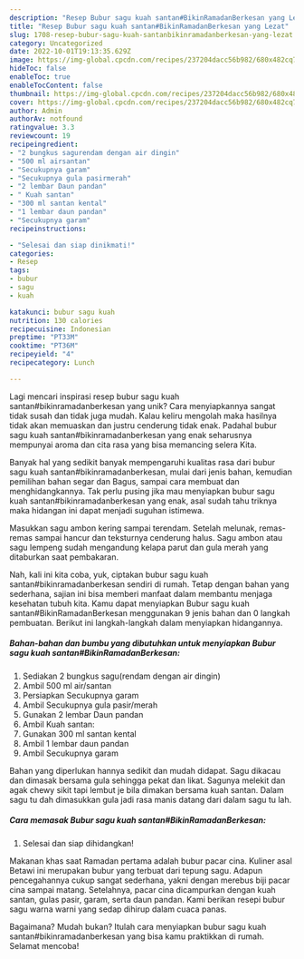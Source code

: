 ```yaml
---
description: "Resep Bubur sagu kuah santan#BikinRamadanBerkesan yang Lezat"
title: "Resep Bubur sagu kuah santan#BikinRamadanBerkesan yang Lezat"
slug: 1708-resep-bubur-sagu-kuah-santanbikinramadanberkesan-yang-lezat
category: Uncategorized
date: 2022-10-01T19:13:35.629Z
image: https://img-global.cpcdn.com/recipes/237204dacc56b982/680x482cq70/bubur-sagu-kuah-santanbikinramadanberkesan-foto-resep-utama.jpg
hideToc: false
enableToc: true
enableTocContent: false
thumbnail: https://img-global.cpcdn.com/recipes/237204dacc56b982/680x482cq70/bubur-sagu-kuah-santanbikinramadanberkesan-foto-resep-utama.jpg
cover: https://img-global.cpcdn.com/recipes/237204dacc56b982/680x482cq70/bubur-sagu-kuah-santanbikinramadanberkesan-foto-resep-utama.jpg
author: Admin
authorAv: notfound
ratingvalue: 3.3
reviewcount: 19
recipeingredient:
- "2 bungkus sagurendam dengan air dingin"
- "500 ml airsantan"
- "Secukupnya garam"
- "Secukupnya gula pasirmerah"
- "2 lembar Daun pandan"
- " Kuah santan"
- "300 ml santan kental"
- "1 lembar daun pandan"
- "Secukupnya garam"
recipeinstructions:

- "Selesai dan siap dinikmati!"
categories:
- Resep
tags:
- bubur
- sagu
- kuah

katakunci: bubur sagu kuah 
nutrition: 130 calories
recipecuisine: Indonesian
preptime: "PT33M"
cooktime: "PT36M"
recipeyield: "4"
recipecategory: Lunch

---
```





Lagi mencari inspirasi resep bubur sagu kuah santan#bikinramadanberkesan yang unik? Cara menyiapkannya sangat tidak susah dan tidak juga mudah. Kalau keliru mengolah maka hasilnya tidak akan memuaskan dan justru cenderung tidak enak. Padahal bubur sagu kuah santan#bikinramadanberkesan yang enak seharusnya mempunyai aroma dan cita rasa yang bisa memancing selera Kita.





Banyak hal yang sedikit banyak mempengaruhi kualitas rasa dari bubur sagu kuah santan#bikinramadanberkesan, mulai dari jenis bahan, kemudian pemilihan bahan segar dan Bagus, sampai cara membuat dan menghidangkannya. Tak perlu pusing jika mau menyiapkan bubur sagu kuah santan#bikinramadanberkesan yang enak,      asal sudah tahu triknya maka hidangan ini dapat menjadi suguhan istimewa.














Masukkan sagu ambon kering sampai terendam. Setelah melunak, remas-remas sampai hancur dan teksturnya cenderung halus. Sagu ambon atau sagu lempeng sudah mengandung kelapa parut dan gula merah yang ditaburkan saat pembakaran.






Nah, kali ini kita coba, yuk, ciptakan bubur sagu kuah santan#bikinramadanberkesan sendiri di rumah. Tetap dengan bahan yang sederhana, sajian ini bisa memberi manfaat dalam membantu menjaga kesehatan tubuh kita. Kamu dapat menyiapkan Bubur sagu kuah santan#BikinRamadanBerkesan menggunakan 9 jenis bahan dan 0 langkah pembuatan. Berikut ini langkah-langkah dalam menyiapkan hidangannya.

<!--inarticleads1-->

##### Bahan-bahan dan bumbu yang dibutuhkan untuk menyiapkan Bubur sagu kuah santan#BikinRamadanBerkesan:

1. Sediakan 2 bungkus sagu(rendam dengan air dingin)
1. Ambil 500 ml air/santan
1. Persiapkan Secukupnya garam
1. Ambil Secukupnya gula pasir/merah
1. Gunakan 2 lembar Daun pandan
1. Ambil  Kuah santan:
1. Gunakan 300 ml santan kental
1. Ambil 1 lembar daun pandan
1. Ambil Secukupnya garam


Bahan yang diperlukan hannya sedikit dan mudah didapat. Sagu dikacau dan dimasak bersama gula sehingga pekat dan likat. Sagunya melekit dan agak chewy sikit tapi lembut je bila dimakan bersama kuah santan. Dalam sagu tu dah dimasukkan gula jadi rasa manis datang dari dalam sagu tu lah. 

<!--inarticleads2-->

##### Cara memasak Bubur sagu kuah santan#BikinRamadanBerkesan:


1. Selesai dan siap dihidangkan!

Makanan khas saat Ramadan pertama adalah bubur pacar cina. Kuliner asal Betawi ini merupakan bubur yang terbuat dari tepung sagu. Adapun pencegahannya cukup sangat sederhana, yakni dengan merebus biji pacar cina sampai matang. Setelahnya, pacar cina dicampurkan dengan kuah santan, gulas pasir, garam, serta daun pandan. Kami berikan resepi bubur sagu warna warni yang sedap dihirup dalam cuaca panas. 

Bagaimana? Mudah bukan? Itulah cara menyiapkan bubur sagu kuah santan#bikinramadanberkesan yang bisa kamu praktikkan di rumah. Selamat mencoba!
